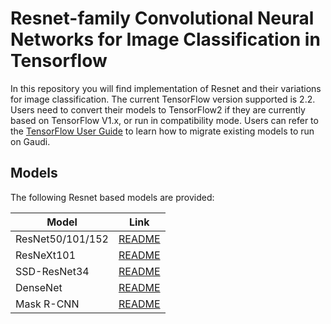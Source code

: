 # Resnet-family Convolutional Neural Networks for Image Classification in Tensorflow

In this repository you will find implementation of Resnet and their variations for image classification.  The current TensorFlow version supported is 2.2. Users need to convert their models to TensorFlow2 if they are currently based on TensorFlow V1.x, or run in compatibility mode.  Users can refer to the [TensorFlow User Guide](https://docs.habana.ai/projects/SynapeAI-Gaudi/en/latest/Tensorflow_User_Guide/Tensorflow_User_Guide.html) to learn how to migrate existing models to run on Gaudi.

## Models

The following Resnet based models are provided:

|    **Model**     |              **Link**              |
| ---------------- | ---------------------------------- |
| ResNet50/101/152 | [README](./Resnets/README.md)      |
| ResNeXt101       | [README](./Resnets/README.md#example-commands)      |
| SSD-ResNet34     | [README](./SSD_ResNet34/README.md) |
| DenseNet         | [README](./densenet_keras/README.md) |
| Mask R-CNN       | [README](./maskrcnn_matterport_demo/README.md) |
